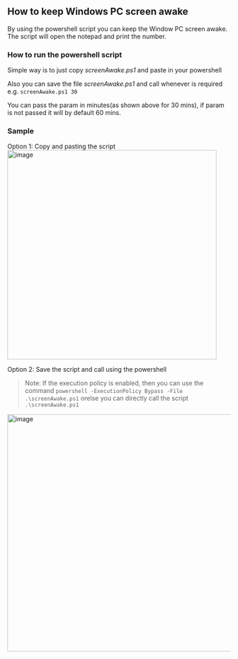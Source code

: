 ## How to keep Windows PC screen awake

By using the powershell script you can keep the Window PC screen awake. The script will open the notepad and print the number.

### How to run the powershell script

Simple way is to just copy _screenAwake.ps1_ and paste in your powershell

Also you can save the file _screenAwake.ps1_ and call whenever is required  
e.g. `screenAwake.ps1 30`  

You can pass the param in minutes(as shown above for 30 mins), if param is not passed it will by default 60 mins.

### Sample


Option 1: Copy and pasting the script  
<img width="472" alt="image" src="https://user-images.githubusercontent.com/59549298/170696071-b85d31bc-a473-45b7-b372-6fdedc0e613d.png">  

Option 2: Save the script and call using the powershell  

> Note: If the execution policy is enabled, then you can use the command `powershell -ExecutionPolicy Bypass -File .\screenAwake.ps1` orelse you can directly call the script ` .\screenAwake.ps1`
<img width="535" alt="image" src="https://user-images.githubusercontent.com/59549298/170698055-29539bbf-e40f-426f-8a3d-76ec42a73262.png">


